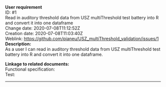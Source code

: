 **User requirement**  
ID: #1  
Read in auditory threshold data from USZ multiThreshold test battery into R and convert it into one dataframe  
Change date: 2020-07-08T11:12:52Z  
Creation date: 2020-07-08T11:03:40Z  
Weblink: https://github.com/pianeu/USZ_multiThreshold_validation/issues/1  
**Description:**  
As a user I can read in auditory threshold data from USZ multiThreshold test battery into R and convert it into one dataframe.  

**Linkage to related documents:**  
Functional specification:  
Test:



---
